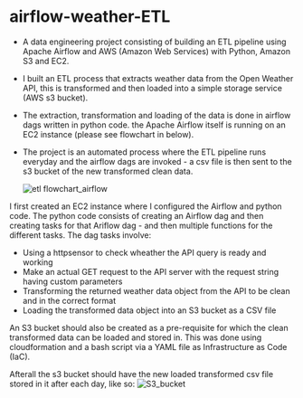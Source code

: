# airflow-weather-ETL
* A data engineering project consisting of building an ETL pipeline using Apache Airflow and AWS (Amazon Web Services) with Python, Amazon S3 and EC2.
* I built an ETL process that extracts weather data from the Open Weather API, this is transformed and then loaded into a simple storage service (AWS s3 bucket).
* The extraction, transformation and loading of the data is done in airflow dags written in python code. the Apache Airflow itself is running on an EC2 instance (please see flowchart in below). 
* The project is an automated process where the ETL pipeline runs everyday and the airflow dags are invoked - a csv file is then sent to the s3 bucket of the new transformed clean data.

     ![etl flowchart_airflow](https://github.com/hassan848/airflow-weather-ETL/assets/72468804/1a24f498-1445-455d-8ddc-72bc918cddfb)

I first created an EC2 instance where I configured the Airflow and python code. The python code consists of creating an Airflow dag and then creating tasks for that Ariflow dag - and then multiple functions for the different tasks. The dag tasks involve:
* Using a httpsensor to check wheather the API query is ready and working
* Make an actual GET request to the API server with the request string having custom parameters
* Transforming the returned weather data object from the API to be clean and in the correct format
* Loading the transformed data object into an S3 bucket as a CSV file

An S3 bucket should also be created as a pre-requisite for which the clean transformed data can be loaded and stored in. This was done using cloudformation and a bash script via a YAML file as Infrastructure as Code (IaC).

Afterall the s3 bucket should have the new loaded transformed csv file stored in it after each day, like so:
![S3_bucket](https://github.com/hassan848/airflow-weather-ETL/assets/72468804/616b1070-55b6-44a0-9e97-def2c9998b33)
